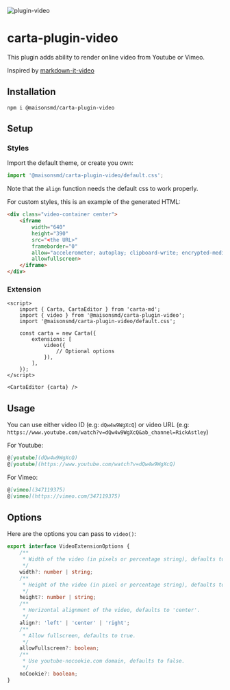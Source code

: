 ![plugin-video](https://img.shields.io/npm/v/@maisonsmd/carta-plugin-video)

# carta-plugin-video

This plugin adds ability to render online video from Youtube or Vimeo.

Inspired by [markdown-it-video](https://github.com/CenterForOpenScience/markdown-it-video)

## Installation

```shell
npm i @maisonsmd/carta-plugin-video
```

## Setup

### Styles

Import the default theme, or create you own:

```ts
import '@maisonsmd/carta-plugin-video/default.css';
```

Note that the `align` function needs the default css to work properly.

For custom styles, this is an example of the generated HTML:

```HTML
<div class="video-container center">
	<iframe
		width="640"
		height="390"
		src="<the URL>"
		frameborder="0"
		allow="accelerometer; autoplay; clipboard-write; encrypted-media; gyroscope; picture-in-picture"
		allowfullscreen>
	</iframe>
</div>
```

### Extension

```svelte
<script>
	import { Carta, CartaEditor } from 'carta-md';
	import { video } from '@maisonsmd/carta-plugin-video';
	import '@maisonsmd/carta-plugin-video/default.css';

	const carta = new Carta({
		extensions: [
			video({
				// Optional options
			}),
		],
	});
</script>

<CartaEditor {carta} />
```

## Usage

You can use either video ID (e.g: `dQw4w9WgXcQ`) or video URL (e.g: `https://www.youtube.com/watch?v=dQw4w9WgXcQ&ab_channel=RickAstley`)

For Youtube:

```markdown
@[youtube](dQw4w9WgXcQ)
@[youtube](https://www.youtube.com/watch?v=dQw4w9WgXcQ)
```

For Vimeo:

```markdown
@[vimeo](347119375)
@[vimeo](https://vimeo.com/347119375)
```

## Options

Here are the options you can pass to `video()`:

```ts
export interface VideoExtensionOptions {
	/**
	 * Width of the video (in pixels or percentage string), defaults to 640.
	 */
	width?: number | string;
	/**
	 * Height of the video (in pixel or percentage string), defaults to 360.
	 */
	height?: number | string;
	/**
	 * Horizontal alignment of the video, defaults to 'center'.
	 */
	align?: 'left' | 'center' | 'right';
	/**
	 * Allow fullscreen, defaults to true.
	 */
	allowFullscreen?: boolean;
	/**
	 * Use youtube-nocookie.com domain, defaults to false.
	 */
	noCookie?: boolean;
}
```
